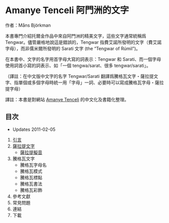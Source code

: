 # Amanye Tenceli 阿門洲的文字

作者：Måns Björkman

本書專門介紹托爾金作品中來自阿門洲的精美文字，這些文字通常統稱爲 Tengwar。儘管嚴格地說這是錯誤的，Tengwar 指費艾諾所發明的文字（費艾諾字母），而非儒米爾所發明的 Sarati 文字 (the “Tengwar of Rúmil”)。

在本書中、文字的名字用首字母大寫的詞表示：Tengwar 和 Sarati、而一個字母使用詞首小寫的詞表示、如「一個 tengwa/sarat、很多 tengwar/sarati」。

（譯註：在中文版中文字的名字 Tengwar/Sarati 翻譯爲騰格瓦文字・薩拉提文字、指單個或多個字母時統一用「字母」一詞、必要時可以寫成騰格瓦字母・薩拉提字母）

譯註：本書是對網站 [Amanye Tenceli](http://at.mansbjorkman.net) 的中文化及書籍化整理。

## 目次

- Updates 2011-02-05
1. [引言](1.引言.md)
2. [薩拉提文字](2.0.薩拉提文字.md)
    - [薩拉提擬音](2.1.薩拉提擬音.md)
3. 騰格瓦文字
    - 騰格瓦字母名
    - 騰格瓦模式
    - 騰格瓦標點
    - 騰格瓦書法
    - 騰格瓦彩飾 
4. 參考文獻
5. 常見問題
6. 連結
7. 下載
